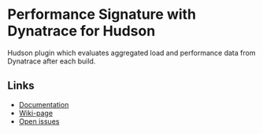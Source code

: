 # Performance Signature with Dynatrace for Hudson

Hudson plugin which evaluates aggregated load and performance data from Dynatrace after each build.

Links
-------
* [Documentation](https://community.dynatrace.com/community/display/DL/Performance+Signature+Plugin)
* [Wiki-page](https://github.com/hudson3-plugins/performance-signature-plugin/wiki)
* [Open issues](https://github.com/hudson3-plugins/performance-signature-plugin/issues)